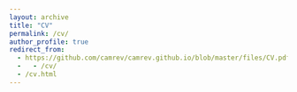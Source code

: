 ```yaml
---
layout: archive
title: "CV"
permalink: /cv/
author_profile: true
redirect_from: 
  - https://github.com/camrev/camrev.github.io/blob/master/files/CV.pdf
  -   - /cv/
  - /cv.html
---
```



